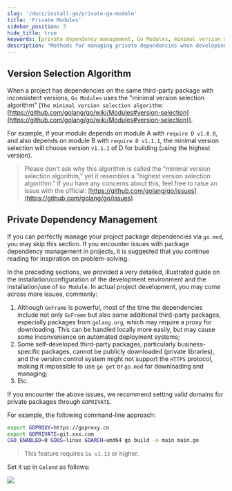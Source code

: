 ```yaml
---
slug: '/docs/install-go/private-go-module'
title: 'Private Modules'
sidebar_position: 3
hide_title: true
keywords: [private dependency management, Go Modules, minimal version selection algorithm, GoFrame, third-party packages, GOPRIVATE, module dependencies, private library, Go Module installation, Golang]
description: "Methods for managing private dependencies when developing projects with the GoFrame framework. It explains how to solve common issues like difficulty in downloading private libraries and version inconsistencies, and provides solutions through the GOPRIVATE setting to configure valid domains for private packages. This is especially important for developers managing dependencies with Go Modules."
---
```


## Version Selection Algorithm

When a project has dependencies on the same third-party package with inconsistent versions, `Go Modules` uses the "minimal version selection algorithm" (`The minimal version selection algorithm`: [https://github.com/golang/go/wiki/Modules#version-selection](https://github.com/golang/go/wiki/Modules#version-selection)).

For example, if your module depends on module A with `require D v1.0.0`, and also depends on module B with `require D v1.1.1`, the minimal version selection will choose version `v1.1.1` of D for building (using the highest version).

> Please don't ask why this algorithm is called the "minimal version selection algorithm," yet it resembles a "highest version selection algorithm." If you have any concerns about this, feel free to raise an issue with the official: [https://github.com/golang/go/issues](https://github.com/golang/go/issues)

## Private Dependency Management

If you can perfectly manage your project package dependencies via `go.mod`, you may skip this section. If you encounter issues with package dependency management in projects, it is suggested that you continue reading for inspiration on problem-solving.

In the preceding sections, we provided a very detailed, illustrated guide on the installation/configuration of the development environment and the installation/use of `Go Module`. In actual project development, you may come across more issues, commonly:

1. Although `GoFrame` is powerful, most of the time the dependencies include not only `GoFrame` but also some additional third-party packages, especially packages from `golang.org`, which may require a proxy for downloading. This can be handled locally more easily, but may cause some inconvenience on automated deployment systems;
2. Some self-developed third-party packages, particularly business-specific packages, cannot be publicly downloaded (private libraries), and the version control system might not support the `HTTPS` protocol, making it impossible to use `go get` or `go.mod` for downloading and managing;
3. Etc.

If you encounter the above issues, we recommend setting valid domains for private packages through `GOPRIVATE`.

For example, the following command-line approach:

```bash
export GOPROXY=https://goproxy.cn
export GOPRIVATE=git.xxx.com
CGO_ENABLED=0 GOOS=linux GOARCH=amd64 go build -o main main.go
```

> This feature requires `Go v1.13` or higher.

Set it up in `Goland` as follows:

![](/markdown/9bab70ea1f17890c926592e79ca4a929.png)